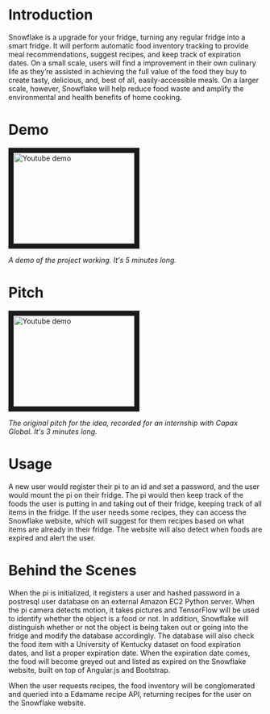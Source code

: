 # Introduction

Snowflake is a upgrade for your fridge, turning any regular fridge into a smart fridge. It will perform automatic food inventory tracking to provide meal recommendations, suggest recipes, and keep track of expiration dates. On a small scale, users will find a improvement in their own culinary life as they’re assisted in achieving the full value of the food they buy to create tasty, delicious, and, best of all, easily-accessible meals. On a larger scale, however, Snowflake will help reduce food waste and amplify the environmental and health benefits of home cooking.

# Demo
<a href="http://www.youtube.com/watch?feature=player_embedded&v=Re4hC_kxpIE
" target="_blank"><img src="http://img.youtube.com/vi/Re4hC_kxpIE/0.jpg" 
alt="Youtube demo" width="240" height="180" border="10" /></a>

*A demo of the project working. It's 5 minutes long.*

# Pitch
<a href="http://www.youtube.com/watch?feature=player_embedded&v=k4J7xHBGMlw
" target="_blank"><img src="http://img.youtube.com/vi/k4J7xHBGMlw/0.jpg" 
alt="Youtube demo" width="240" height="180" border="10" /></a>

*The original pitch for the idea, recorded for an internship with Capax Global. It's 3 minutes long.*


# Usage

A new user would register their pi to an id and set a password, and the user would mount the pi on their fridge. The pi would then keep track of the foods the user is putting in and taking out of their fridge, keeping track of all items in the fridge. If the user needs some recipes, they can access the Snowflake website, which will suggest for them recipes based on what items are already in their fridge. The website will also detect when foods are expired and alert the user.

# Behind the Scenes

When the pi is initialized, it registers a user and hashed password in a postresql user database on an external Amazon EC2 Python server. When the pi camera detects motion, it takes pictures and TensorFlow will be used to identify whether the object is a food or not. In addition, Snowflake will distinguish whether or not the object is being taken out or going into the fridge and modify the database accordingly. The database will also check the food item with a University of Kentucky dataset on food expiration dates, and list a proper expiration date. When the expiration date comes, the food will become greyed out and listed as expired on the Snowflake website, built on top of Angular.js and Bootstrap.

When the user requests recipes, the food inventory will be conglomerated and queried into a Edamame recipe API, returning recipes for the user on the Snowflake website.


